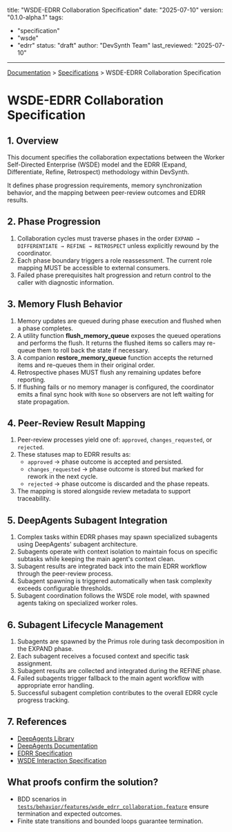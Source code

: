 
title: "WSDE-EDRR Collaboration Specification"
date: "2025-07-10"
version: "0.1.0-alpha.1"
tags:
  - "specification"
  - "wsde"
  - "edrr"
status: "draft"
author: "DevSynth Team"
last_reviewed: "2025-07-10"
---
<div class="breadcrumbs">
<a href="../index.md">Documentation</a> &gt; <a href="index.md">Specifications</a> &gt; WSDE-EDRR Collaboration Specification
</div>

# WSDE-EDRR Collaboration Specification

## 1. Overview

This document specifies the collaboration expectations between the Worker Self-Directed Enterprise (WSDE) model and the EDRR
(Expand, Differentiate, Refine, Retrospect) methodology within DevSynth.

It defines phase progression requirements, memory synchronization behavior, and the mapping between peer-review outcomes and
EDRR results.

## 2. Phase Progression

1. Collaboration cycles must traverse phases in the order `EXPAND → DIFFERENTIATE → REFINE → RETROSPECT` unless explicitly
   rewound by the coordinator.
2. Each phase boundary triggers a role reassessment. The current role mapping MUST be accessible to external consumers.
3. Failed phase prerequisites halt progression and return control to the caller with diagnostic information.

## 3. Memory Flush Behavior

1. Memory updates are queued during phase execution and flushed when a phase completes.
2. A utility function **flush_memory_queue** exposes the queued operations and performs the flush. It returns the flushed items
   so callers may re-queue them to roll back the state if necessary.
3. A companion **restore_memory_queue** function accepts the returned items and re-queues them in their original order.
4. Retrospective phases MUST flush any remaining updates before reporting.
5. If flushing fails or no memory manager is configured, the coordinator emits a final
   sync hook with ``None`` so observers are not left waiting for state propagation.

## 4. Peer-Review Result Mapping

1. Peer-review processes yield one of: `approved`, `changes_requested`, or `rejected`.
2. These statuses map to EDRR results as:
   - `approved` → phase outcome is accepted and persisted.
   - `changes_requested` → phase outcome is stored but marked for rework in the next cycle.
   - `rejected` → phase outcome is discarded and the phase repeats.
3. The mapping is stored alongside review metadata to support traceability.

## 5. DeepAgents Subagent Integration

1. Complex tasks within EDRR phases may spawn specialized subagents using DeepAgents' subagent architecture.
2. Subagents operate with context isolation to maintain focus on specific subtasks while keeping the main agent's context clean.
3. Subagent results are integrated back into the main EDRR workflow through the peer-review process.
4. Subagent spawning is triggered automatically when task complexity exceeds configurable thresholds.
5. Subagent coordination follows the WSDE role model, with spawned agents taking on specialized worker roles.

## 6. Subagent Lifecycle Management

1. Subagents are spawned by the Primus role during task decomposition in the EXPAND phase.
2. Each subagent receives a focused context and specific task assignment.
3. Subagent results are collected and integrated during the REFINE phase.
4. Failed subagents trigger fallback to the main agent workflow with appropriate error handling.
5. Successful subagent completion contributes to the overall EDRR cycle progress tracking.

## 7. References

- [DeepAgents Library](https://github.com/langchain-ai/deepagents)
- [DeepAgents Documentation](https://docs.langchain.com/oss/python/deepagents/overview)
- [EDRR Specification](edrr_cycle_specification.md)
- [WSDE Interaction Specification](wsde_interaction_specification.md)

## What proofs confirm the solution?
- BDD scenarios in [`tests/behavior/features/wsde_edrr_collaboration.feature`](../../tests/behavior/features/wsde_edrr_collaboration.feature) ensure termination and expected outcomes.
- Finite state transitions and bounded loops guarantee termination.
